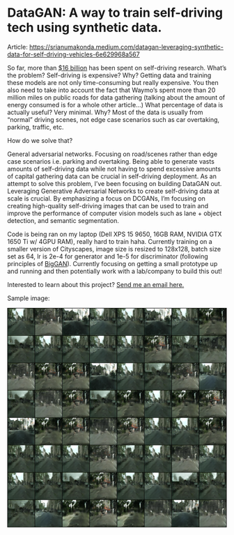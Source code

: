 # DataGAN: A way to train self-driving tech using synthetic data.

Article: <a href="https://srianumakonda.medium.com/datagan-leveraging-synthetic-data-for-self-driving-vehicles-6e629968a567">https://srianumakonda.medium.com/datagan-leveraging-synthetic-data-for-self-driving-vehicles-6e629968a567</a>

So far, more than <a href="https://www.caranddriver.com/news/a30857661/autonomous-car-self-driving-research-expensive/">$16 billion</a> has been spent on self-driving research. What’s the problem? Self-driving is expensive? Why? Getting data and training these models are not only time-consuming but really expensive. You then also need to take into account the fact that Waymo’s spent more than 20 million miles on public roads for data gathering (talking about the amount of energy consumed is for a whole other article…)
What percentage of data is actually useful? Very minimal. Why? Most of the data is usually from “normal” driving scenes, not edge case scenarios such as car overtaking, parking, traffic, etc.

How do we solve that?

General adversarial networks. Focusing on road/scenes rather than edge case scenarios i.e. parking and overtaking. Being able to generate vasts amounts of self-driving data while not having to spend excessive amounts of capital gathering data can be crucial in self-driving deployment.
As an attempt to solve this problem, I’ve been focusing on building DataGAN out. Leveraging Generative Adversarial Networks to create self-driving data at scale is crucial. By emphasizing a focus on DCGANs, I’m focusing on creating high-quality self-driving images that can be used to train and improve the performance of computer vision models such as lane + object detection, and semantic segmentation.

Code is being ran on my laptop (Dell XPS 15 9650, 16GB RAM, NVIDIA GTX 1650 Ti w/ 4GPU RAM), really hard to train haha. Currently training on a smaller version of Cityscapes, image size is resized to 128x128, batch size set as 64, lr is 2e-4 for generator and 1e-5 for discriminator (following principles of <a href="https://arxiv.org/abs/1809.11096">BigGAN</a>). Currently focusing on getting a small prototype up and running and then potentially work with a lab/company to build this out!

Interested to learn about this project? <a href="mailto:sri.anumakonda06@gmail.com">Send me an email here.</a>


Sample image:

![alt text](sample.png)
